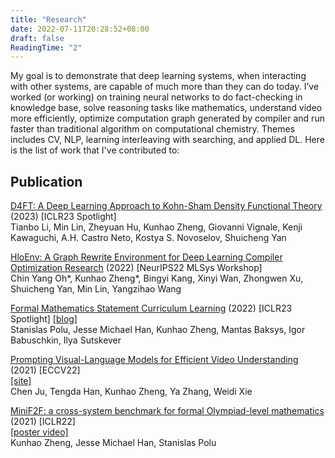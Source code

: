 ```yaml
---
title: "Research"
date: 2022-07-11T20:28:52+08:00
draft: false
ReadingTime: "2"
---
```


My goal is to demonstrate that deep learning systems, when interacting with other systems, are capable of much more than they can do today. I’ve worked (or working) on training neural networks to do fact-checking in knowledge base, solve reasoning tasks like mathematics, understand video more efficiently, optimize computation graph generated by compiler and run faster than traditional algorithm on computational chemistry. Themes includes CV, NLP, learning interleaving with searching, and applied DL. Here is the list of work that I've contributed to:

## Publication

[D4FT: A Deep Learning Approach to Kohn-Sham Density Functional Theory](https://openreview.net/forum?id=aBWnqqsuot7) (2023) [ICLR23 Spotlight]  
Tianbo Li, Min Lin, Zheyuan Hu, Kunhao Zheng, Giovanni Vignale, Kenji Kawaguchi, A.H. Castro Neto, Kostya S. Novoselov, Shuicheng Yan

[HloEnv: A Graph Rewrite Environment for Deep Learning Compiler Optimization Research](https://openreview.net/forum?id=3gsBTrhZXr) (2022) [NeurIPS22 MLSys Workshop]  
Chin Yang Oh*, Kunhao Zheng*, Bingyi Kang, Xinyi Wan, Zhongwen Xu, Shuicheng Yan, Min Lin, Yangzihao Wang

[Formal Mathematics Statement Curriculum Learning](https://arxiv.org/abs/2202.01344) (2022) [ICLR23 Spotlight] 
[[blog]](https://openai.com/blog/formal-math/)  
Stanislas Polu, Jesse Michael Han, Kunhao Zheng, Mantas Baksys, Igor Babuschkin, Ilya Sutskever

[Prompting Visual-Language Models for Efficient Video Understanding](https://arxiv.org/abs/2112.04478) (2021) [ECCV22]   
[[site]](https://ju-chen.github.io/efficient-prompt/)  
Chen Ju, Tengda Han, Kunhao Zheng, Ya Zhang, Weidi Xie

[MiniF2F: a cross-system benchmark for formal Olympiad-level mathematics](https://arxiv.org/abs/2109.00110) (2021) [ICLR22]    
[[poster video]](https://iclr.cc/virtual/2022/poster/6258)  
Kunhao Zheng, Jesse Michael Han, Stanislas Polu
